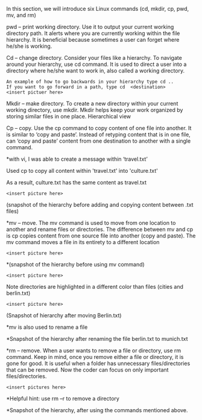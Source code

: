 
In this section, we will introduce six Linux commands (cd, mkdir, cp, pwd, mv, and rm)

pwd – print working directory. Use it to output your current working directory path. It alerts where you are currently working within the file hierarchy. It is beneficial because sometimes a user can forget where he/she is working.
	<insert picture here>

Cd – change directory. Consider your files like a hierarchy. To navigate around your hierarchy, use cd command. It is used to direct a user into a directory where he/she want to work in, also called a working directory. 

	An example of how to go backwards in your hierarchy type cd ..  
	If you want to go forward in a path, type cd  <destination>
	<insert pictuer here>

Mkdir – make directory. To create a new directory within your current working directory, use mkdir. Mkdir helps keep your work organized by storing similar files in one place.
	<insert picture here>
	Hierarchical view

Cp – copy. Use the cp command to copy content of one file into another. It is similar to ‘copy and paste’. Instead of retyping content that is in one file, can ‘copy and paste’ content from one destination to another with a single command.
	<insert picture here>

*with vi, I was able to create a message within ‘travel.txt’
	<insert picture here>

Used cp to copy all content within 'travel.txt' into 'culture.txt'
	<insert picture here>

As a result, culture.txt has the same content as travel.txt

	<insert picture here>

(snapshot of the hierarchy before adding and copying content between .txt files)


*mv – move. The mv command is used to move from one location to another and rename files or directories. The difference between mv and cp is cp copies content from one source file into another (copy and paste). The mv command moves a file in its entirety to a different location 
	
	<insert picture here>
*(snapshot of the hierarchy before using mv command)

	<insert picture here>
Note directories are highlighted in a different color than files (cities and berlin.txt)

	<insert picture here>
(Snapshot of hierarchy after moving Berlin.txt) 

*mv is also used to rename a file
	<insert picture here>

*Snapshot of the hierarchy after renaming the file berlin.txt to munich.txt

*rm – remove. When a user wants to remove a file or directory, use rm command. Keep in mind, once you remove either a file or directory, it is gone for good. It is useful when a folder has unnecessary files/directories that can be removed. Now the coder can focus on only important files/directories.

	<insert pictures here>

*Helpful hint: use rm –r to remove a directory

*Snapshot of the hierarchy, after using the commands mentioned above.









